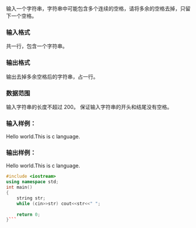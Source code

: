 输入一个字符串，字符串中可能包含多个连续的空格，请将多余的空格去掉，只留下一个空格。

### 输入格式
共一行，包含一个字符串。

### 输出格式
输出去掉多余空格后的字符串，占一行。

### 数据范围
输入字符串的长度不超过 200。
保证输入字符串的开头和结尾没有空格。

### 输入样例：
Hello      world.This is    c language.
### 输出样例：
Hello world.This is c language.


```c++
#include <iostream>
using namespace std;
int main()
{
    string str;
    while (cin>>str) cout<<str<<" ";
    
    return 0;
}```
